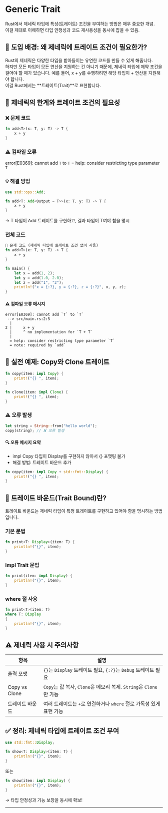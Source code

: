 # Generic Trait
Rust에서 제네릭 타입에 특성(트레이트) 조건을 부여하는 방법은 매우 중요한 개념.  
이걸 제대로 이해하면 타입 안정성과 코드 재사용성을 동시에 잡을 수 있음.

## 🧩 도입 배경: 왜 제네릭에 트레이트 조건이 필요한가?
Rust의 제네릭은 다양한 타입을 받아들이는 유연한 코드를 만들 수 있게 해줍니다.  
하지만 모든 타입이 모든 연산을 지원하는 건 아니기 때문에, 제네릭 타입에 제약 조건을 걸어야 할 때가 있습니다.
예를 들어, x + y를 수행하려면 해당 타입이 + 연산을 지원해야 합니다.  
이걸 Rust에서는 **트레이트(Trait)**로 표현합니다.

## 📛 제네릭의 한계와 트레이트 조건의 필요성
###  ❌ 문제 코드
```rust
fn add<T>(x: T, y: T) -> T {
    x + y
}
```

### ⚠️ 컴파일 오류
error[E0369]: cannot add `T` to `T`
= help: consider restricting type parameter `T`


### 💡 해결 방법
```rust
use std::ops::Add;

fn add<T: Add<Output = T>>(x: T, y: T) -> T {
    x + y
}
```

→ T 타입이 Add 트레이트를 구현하고, 결과 타입이 T여야 함을 명시

### 전체 코드
```rust
🧪 문제 코드 (제네릭 타입에 트레이트 조건 없이 사용)
fn add<T>(x: T, y: T) -> T {
    x + y
}

fn main() {
    let x = add(1, 2);
    let y = add(1.0, 2.0);
    let z = add("1", "2");
    println!("x = {:?}, y = {:?}, z = {:?}", x, y, z);
}
```


#### ⚠️ 컴파일 오류 메시지
```
error[E0369]: cannot add `T` to `T`
 --> src/main.rs:2:5
  |
2 |     x + y
  |     ^ no implementation for `T + T`
  |
  = help: consider restricting type parameter `T`
  = note: required by `add`

```


## 🧪 실전 예제: Copy와 Clone 트레이트
```rust
fn copy(item: impl Copy) {
    print!("{} ", item);
}

fn clone(item: impl Clone) {
    print!("{} ", item);
}
```

### ⚠️ 오류 발생
```rust
let string = String::from("hello world");
copy(string); // ❌ 오류 발생
```

#### 🔍 오류 메시지 요약
- impl Copy 타입이 Display를 구현하지 않아서 {} 포맷팅 불가
- 해결 방법: 트레이트 바운드 추가
```rust
fn copy(item: impl Copy + std::fmt::Display) {
    print!("{} ", item);
}
```


## 📌 트레이트 바운드(Trait Bound)란?
트레이트 바운드는 제네릭 타입이 특정 트레이트를 구현하고 있어야 함을 명시하는 방법입니다.
### 기본 문법
```rust
fn print<T: Display>(item: T) {
    println!("{}", item);
}
```

### impl Trait 문법
```rust
fn print(item: impl Display) {
    println!("{}", item);
}
```

### where 절 사용
```rust
fn print<T>(item: T)
where T: Display
{
    println!("{}", item);
}
```


## ⚠️ 제네릭 사용 시 주의사항

| 항목             | 설명                                                                 |
|------------------|----------------------------------------------------------------------|
| 출력 포맷        | `{}`는 `Display` 트레이트 필요, `{:?}`는 `Debug` 트레이트 필요         |
| Copy vs Clone    | `Copy`는 값 복사, `Clone`은 메모리 복제. `String`은 `Clone`만 가능     |
| 트레이트 바운드  | 여러 트레이트는 `+`로 연결하거나 `where` 절로 가독성 있게 표현 가능     |



## ✅ 정리: 제네릭 타입에 트레이트 조건 부여
```rust
use std::fmt::Display;

fn show<T: Display>(item: T) {
    println!("{}", item);
}
```

또는
```rust
fn show(item: impl Display) {
    println!("{}", item);
}
```


→ 타입 안정성과 기능 보장을 동시에 확보!

---
